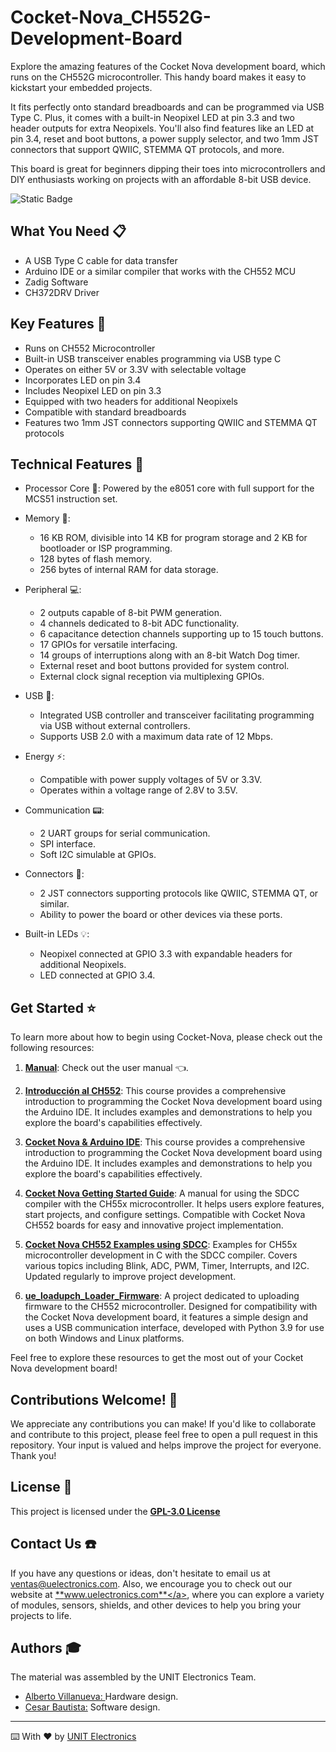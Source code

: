 # Cocket-Nova_CH552G-Development-Board
Explore the amazing features of the Cocket Nova development board, which runs on the CH552G microcontroller. This handy board makes it easy to kickstart your embedded projects.

It fits perfectly onto standard breadboards and can be programmed via USB Type C. Plus, it comes with a built-in Neopixel LED at pin 3.3 and two header outputs for extra Neopixels. You'll also find features like an LED at pin 3.4, reset and boot buttons, a power supply selector, and two 1mm JST connectors that support QWIIC, STEMMA QT protocols, and more.

This board is great for beginners dipping their toes into microcontrollers and DIY enthusiasts working on projects with an affordable 8-bit USB device.

![Static Badge](https://img.shields.io/badge/1.2-blue?style=plastic&label=Version)
## What You Need 📋

- A USB Type C cable for data transfer
- Arduino IDE or a similar compiler that works with the CH552 MCU
- Zadig Software
- CH372DRV Driver

## Key Features 📝

- Runs on CH552 Microcontroller
- Built-in USB transceiver enables programming via USB type C
- Operates on either 5V or 3.3V with selectable voltage
- Incorporates LED on pin 3.4
- Includes Neopixel LED on pin 3.3
- Equipped with two headers for additional Neopixels
- Compatible with standard breadboards
- Features two 1mm JST connectors supporting QWIIC and STEMMA QT protocols

## Technical Features 🚀

- Processor Core 💾: Powered by the e8051 core with full support for the MCS51 instruction set.

- Memory 🧠:
  - 16 KB ROM, divisible into 14 KB for program storage and 2 KB for bootloader or ISP programming.
  - 128 bytes of flash memory.
  - 256 bytes of internal RAM for data storage. 

- Peripheral 💻:
  - 2 outputs capable of 8-bit PWM generation.
  - 4 channels dedicated to 8-bit ADC functionality.
  - 6 capacitance detection channels supporting up to 15 touch buttons.
  - 17 GPIOs for versatile interfacing.
  - 14 groups of interruptions along with an 8-bit Watch Dog timer.
  - External reset and boot buttons provided for system control.
  - External clock signal reception via multiplexing GPIOs.
   
- USB 🔌:
  - Integrated USB controller and transceiver facilitating programming via USB without external controllers.
  - Supports USB 2.0 with a maximum data rate of 12 Mbps.
  
- Energy ⚡:
  - Compatible with power supply voltages of 5V or 3.3V.
  - Operates within a voltage range of 2.8V to 3.5V.
  
- Communication 📟:
  - 2 UART groups for serial communication.
  - SPI interface.
  - Soft I2C simulable at GPIOs.
  
- Connectors 🔧:
  - 2 JST connectors supporting protocols like QWIIC, STEMMA QT, or similar.
  - Ability to power the board or other devices via these ports.

- Built-in LEDs 💡:
  - Neopixel connected at GPIO 3.3 with expandable headers for additional Neopixels.
  - LED connected at GPIO 3.4.


## Get Started ⭐

To learn more about how to begin using Cocket-Nova, please check out the following resources:

1. **[Manual](link)**: Check out the user manual 👈.

2. **[Introducción al CH552](https://github.com/UNIT-Electronics/CH552_Curso_introductorio?tab=readme-ov-file)**: This course provides a comprehensive introduction to programming the Cocket Nova development board using the Arduino IDE. It includes examples and demonstrations to help you explore the board's capabilities effectively.

3.  **[Cocket Nova & Arduino IDE](https://unit-electronics.github.io/CH552_Curso_introductorio/)**: This course provides a comprehensive introduction to programming the Cocket Nova development board using the Arduino IDE. It includes examples and demonstrations to help you explore the board's capabilities effectively.

4. **[Cocket Nova Getting Started Guide](https://github.com/UNIT-Electronics/CH55x_SDCC_Doc)**: A manual for using the SDCC compiler with the CH55x microcontroller. It helps users explore features, start projects, and configure settings. Compatible with Cocket Nova CH552 boards for easy and innovative project implementation.

5. **[Cocket Nova CH552 Examples using SDCC](https://github.com/UNIT-Electronics/CH55x_SDCC_Examples)**: Examples for CH55x microcontroller development in C with the SDCC compiler. Covers various topics including Blink, ADC, PWM, Timer, Interrupts, and I2C. Updated regularly to improve project development.

6. **[ue_loadupch_Loader_Firmware](https://github.com/UNIT-Electronics/ue_loadupch_Loader_Firmware)**: A project dedicated to uploading firmware to the CH552 microcontroller. Designed for compatibility with the Cocket Nova development board, it features a simple design and uses a USB communication interface, developed with Python 3.9 for use on both Windows and Linux platforms.

Feel free to explore these resources to get the most out of your Cocket Nova development board!


## Contributions Welcome! 🙌

We appreciate any contributions you can make! If you'd like to collaborate and contribute to this project, please feel free to open a pull request in this repository. Your input is valued and helps improve the project for everyone. Thank you!

## License 📜

This project is licensed under the <a href="https://www.gnu.org/licenses/gpl-3.0.html">**GPL-3.0 License** </a>

## Contact Us ☎️

If you have any questions or ideas, don't hesitate to email us at ventas@uelectronics.com. Also, we encourage you to check out our website at <a href="www.uelectronics.com">**www.uelectronics.com**</a>, where you can explore a variety of modules, sensors, shields, and other devices to help you bring your projects to life.

## Authors 🎓

The material was assembled by the UNIT Electronics Team.

- <a href="https://github.com/AlbertoVillanuevaEsquivel">Alberto Villanueva: </a> Hardware design.
- <a href="https://github.com/Cesarbautista10">Cesar Bautista:</a> Software design.

<hr>

⌨️ With ❤️ by <a href="www.uelectronics.com">UNIT Electronics </a>